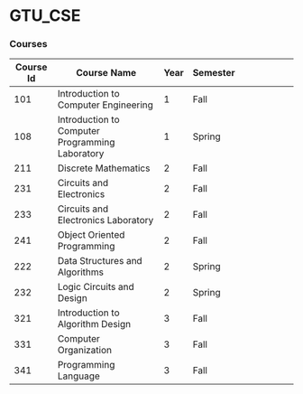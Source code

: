 # GTU_CSE

### Courses

| Course Id | Course Name                                     | Year | Semester |   |   |   |   |   |   |
|-----------|-------------------------------------------------|------|----------|---|---|---|---|---|---|
| 101       | Introduction to Computer Engineering            | 1    | Fall     |   |   |   |   |   |   |
| 108       | Introduction to Computer Programming Laboratory | 1    | Spring   |   |   |   |   |   |   |
| 211       | Discrete Mathematics                            | 2    | Fall     |   |   |   |   |   |   |
| 231       | Circuits and Electronics                        | 2    | Fall     |   |   |   |   |   |   |
| 233       | Circuits and Electronics Laboratory             | 2    | Fall     |   |   |   |   |   |   |
| 241       | Object Oriented Programming                     | 2    | Fall     |   |   |   |   |   |   |
| 222       | Data Structures and Algorithms | 2    | Spring   |   |   |   |   |   |   |
| 232       | Logic Circuits and Design      | 2    | Spring   |   |   |   |   |   |   |
| 321       | Introduction to Algorithm Design | 3    | Fall     |   |   |   |   |   |   |
| 331       | Computer Organization            | 3    | Fall     |   |   |   |   |   |   |
| 341       | Programming Language             | 3    | Fall     |   |   |   |   |   |   


